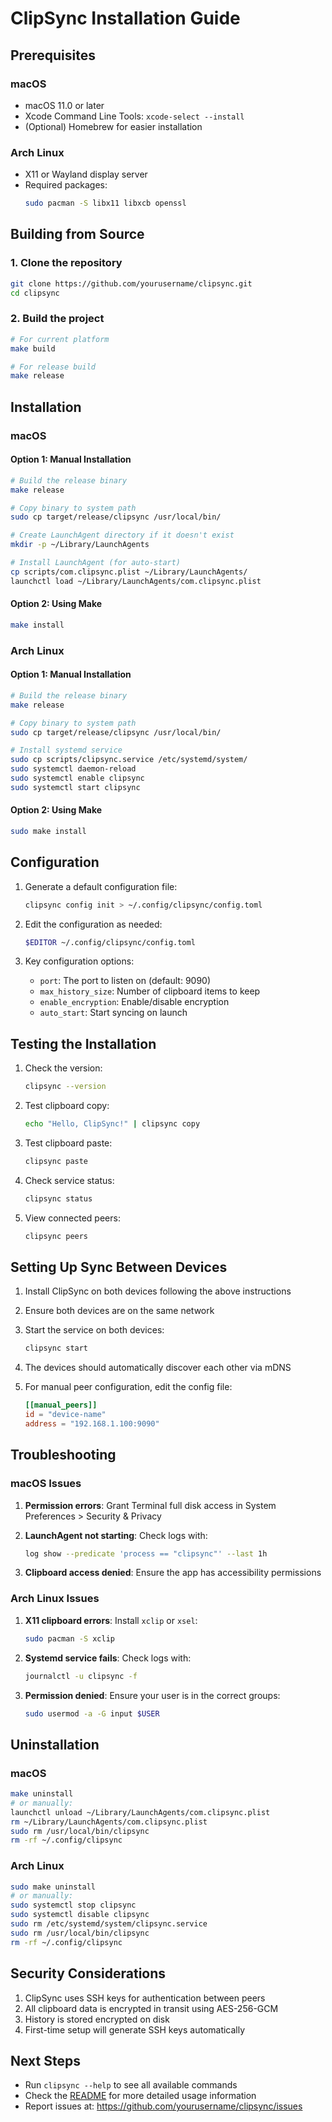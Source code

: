 # ClipSync Installation Guide

## Prerequisites

### macOS
- macOS 11.0 or later
- Xcode Command Line Tools: `xcode-select --install`
- (Optional) Homebrew for easier installation

### Arch Linux
- X11 or Wayland display server
- Required packages:
  ```bash
  sudo pacman -S libx11 libxcb openssl
  ```

## Building from Source

### 1. Clone the repository
```bash
git clone https://github.com/yourusername/clipsync.git
cd clipsync
```

### 2. Build the project
```bash
# For current platform
make build

# For release build
make release
```

## Installation

### macOS

#### Option 1: Manual Installation
```bash
# Build the release binary
make release

# Copy binary to system path
sudo cp target/release/clipsync /usr/local/bin/

# Create LaunchAgent directory if it doesn't exist
mkdir -p ~/Library/LaunchAgents

# Install LaunchAgent (for auto-start)
cp scripts/com.clipsync.plist ~/Library/LaunchAgents/
launchctl load ~/Library/LaunchAgents/com.clipsync.plist
```

#### Option 2: Using Make
```bash
make install
```

### Arch Linux

#### Option 1: Manual Installation
```bash
# Build the release binary
make release

# Copy binary to system path
sudo cp target/release/clipsync /usr/local/bin/

# Install systemd service
sudo cp scripts/clipsync.service /etc/systemd/system/
sudo systemctl daemon-reload
sudo systemctl enable clipsync
sudo systemctl start clipsync
```

#### Option 2: Using Make
```bash
sudo make install
```

## Configuration

1. Generate a default configuration file:
   ```bash
   clipsync config init > ~/.config/clipsync/config.toml
   ```

2. Edit the configuration as needed:
   ```bash
   $EDITOR ~/.config/clipsync/config.toml
   ```

3. Key configuration options:
   - `port`: The port to listen on (default: 9090)
   - `max_history_size`: Number of clipboard items to keep
   - `enable_encryption`: Enable/disable encryption
   - `auto_start`: Start syncing on launch

## Testing the Installation

1. Check the version:
   ```bash
   clipsync --version
   ```

2. Test clipboard copy:
   ```bash
   echo "Hello, ClipSync!" | clipsync copy
   ```

3. Test clipboard paste:
   ```bash
   clipsync paste
   ```

4. Check service status:
   ```bash
   clipsync status
   ```

5. View connected peers:
   ```bash
   clipsync peers
   ```

## Setting Up Sync Between Devices

1. Install ClipSync on both devices following the above instructions

2. Ensure both devices are on the same network

3. Start the service on both devices:
   ```bash
   clipsync start
   ```

4. The devices should automatically discover each other via mDNS

5. For manual peer configuration, edit the config file:
   ```toml
   [[manual_peers]]
   id = "device-name"
   address = "192.168.1.100:9090"
   ```

## Troubleshooting

### macOS Issues

1. **Permission errors**: Grant Terminal full disk access in System Preferences > Security & Privacy

2. **LaunchAgent not starting**: Check logs with:
   ```bash
   log show --predicate 'process == "clipsync"' --last 1h
   ```

3. **Clipboard access denied**: Ensure the app has accessibility permissions

### Arch Linux Issues

1. **X11 clipboard errors**: Install `xclip` or `xsel`:
   ```bash
   sudo pacman -S xclip
   ```

2. **Systemd service fails**: Check logs with:
   ```bash
   journalctl -u clipsync -f
   ```

3. **Permission denied**: Ensure your user is in the correct groups:
   ```bash
   sudo usermod -a -G input $USER
   ```

## Uninstallation

### macOS
```bash
make uninstall
# or manually:
launchctl unload ~/Library/LaunchAgents/com.clipsync.plist
rm ~/Library/LaunchAgents/com.clipsync.plist
sudo rm /usr/local/bin/clipsync
rm -rf ~/.config/clipsync
```

### Arch Linux
```bash
sudo make uninstall
# or manually:
sudo systemctl stop clipsync
sudo systemctl disable clipsync
sudo rm /etc/systemd/system/clipsync.service
sudo rm /usr/local/bin/clipsync
rm -rf ~/.config/clipsync
```

## Security Considerations

1. ClipSync uses SSH keys for authentication between peers
2. All clipboard data is encrypted in transit using AES-256-GCM
3. History is stored encrypted on disk
4. First-time setup will generate SSH keys automatically

## Next Steps

- Run `clipsync --help` to see all available commands
- Check the [README](README.md) for more detailed usage information
- Report issues at: https://github.com/yourusername/clipsync/issues